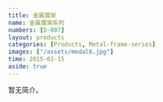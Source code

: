 ```yaml
---
title: 金属展架
name: 金属展架系列
numbers: [D-007]
layout: products
categories: [Products, Metal-frame-series]
images: ["/assets/medal6.jpg"]
time: 2015-02-15
aside: true
---
```


暂无简介。
